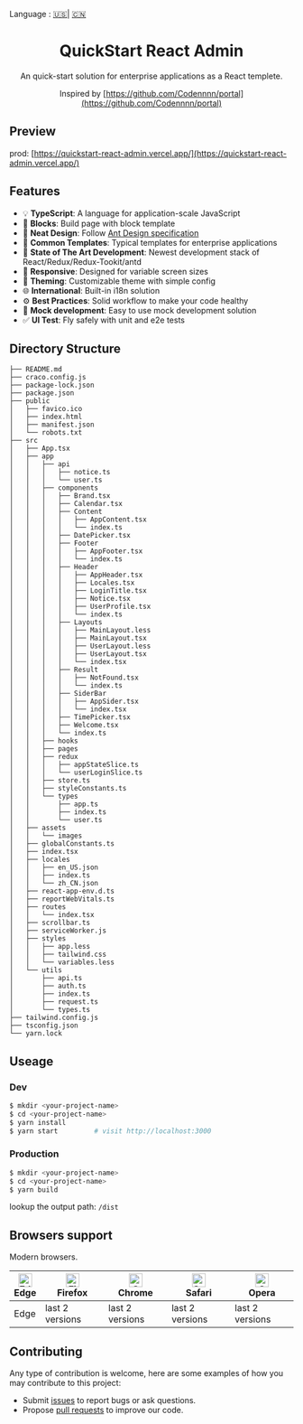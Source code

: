 Language : [🇺🇸](./README.md)| [🇨🇳](./README.zh-CN.md) 

<h1 align="center">QuickStart React Admin</h1>

<div align="center">

An quick-start solution for enterprise applications as a React templete.


Inspired by [https://github.com/Codennnn/portal](https://github.com/Codennnn/portal)

</div>


## Preview

prod: [https://quickstart-react-admin.vercel.app/](https://quickstart-react-admin.vercel.app/)



## Features

- :bulb: **TypeScript**: A language for application-scale JavaScript
- :scroll: **Blocks**: Build page with block template
- :gem: **Neat Design**: Follow [Ant Design specification](http://ant.design/)
- :triangular_ruler: **Common Templates**: Typical templates for enterprise applications
- :rocket: **State of The Art Development**: Newest development stack of React/Redux/Redux-Tookit/antd
- :iphone: **Responsive**: Designed for variable screen sizes
- :art: **Theming**: Customizable theme with simple config
- :globe_with_meridians: **International**: Built-in i18n solution
- :gear: **Best Practices**: Solid workflow to make your code healthy
- :1234: **Mock development**: Easy to use mock development solution
- :white_check_mark: **UI Test**: Fly safely with unit and e2e tests

## Directory Structure

```
├── README.md
├── craco.config.js
├── package-lock.json
├── package.json
├── public
│   ├── favico.ico
│   ├── index.html
│   ├── manifest.json
│   └── robots.txt
├── src
│   ├── App.tsx
│   ├── app
│   │   ├── api
│   │   │   ├── notice.ts
│   │   │   └── user.ts
│   │   ├── components
│   │   │   ├── Brand.tsx
│   │   │   ├── Calendar.tsx
│   │   │   ├── Content
│   │   │   │   ├── AppContent.tsx
│   │   │   │   └── index.ts
│   │   │   ├── DatePicker.tsx
│   │   │   ├── Footer
│   │   │   │   ├── AppFooter.tsx
│   │   │   │   └── index.ts
│   │   │   ├── Header
│   │   │   │   ├── AppHeader.tsx
│   │   │   │   ├── Locales.tsx
│   │   │   │   ├── LoginTitle.tsx
│   │   │   │   ├── Notice.tsx
│   │   │   │   ├── UserProfile.tsx
│   │   │   │   └── index.ts
│   │   │   ├── Layouts
│   │   │   │   ├── MainLayout.less
│   │   │   │   ├── MainLayout.tsx
│   │   │   │   ├── UserLayout.less
│   │   │   │   ├── UserLayout.tsx
│   │   │   │   └── index.tsx
│   │   │   ├── Result
│   │   │   │   ├── NotFound.tsx
│   │   │   │   └── index.ts
│   │   │   ├── SiderBar
│   │   │   │   ├── AppSider.tsx
│   │   │   │   └── index.tsx
│   │   │   ├── TimePicker.tsx
│   │   │   ├── Welcome.tsx
│   │   │   └── index.ts
│   │   ├── hooks
│   │   ├── pages
│   │   ├── redux
│   │   │   ├── appStateSlice.ts
│   │   │   └── userLoginSlice.ts
│   │   ├── store.ts
│   │   ├── styleConstants.ts
│   │   └── types
│   │       ├── app.ts
│   │       ├── index.ts
│   │       └── user.ts
│   ├── assets
│   │   └── images
│   ├── globalConstants.ts
│   ├── index.tsx
│   ├── locales
│   │   ├── en_US.json
│   │   ├── index.ts
│   │   └── zh_CN.json
│   ├── react-app-env.d.ts
│   ├── reportWebVitals.ts
│   ├── routes
│   │   └── index.tsx
│   ├── scrollbar.ts
│   ├── serviceWorker.js
│   ├── styles
│   │   ├── app.less
│   │   ├── tailwind.css
│   │   └── variables.less
│   └── utils
│       ├── api.ts
│       ├── auth.ts
│       ├── index.ts
│       ├── request.ts
│       └── types.ts
├── tailwind.config.js
├── tsconfig.json
└── yarn.lock

```

## Useage

### Dev

```bash
$ mkdir <your-project-name>
$ cd <your-project-name>
$ yarn install
$ yarn start         # visit http://localhost:3000
```

### Production

```bash
$ mkdir <your-project-name>
$ cd <your-project-name>
$ yarn build
```
lookup the output path: `/dist`

## Browsers support

Modern browsers.

| [<img src="https://raw.githubusercontent.com/alrra/browser-logos/master/src/edge/edge_48x48.png" alt="Edge" width="24px" height="24px" />](http://godban.github.io/browsers-support-badges/)</br>Edge | [<img src="https://raw.githubusercontent.com/alrra/browser-logos/master/src/firefox/firefox_48x48.png" alt="Firefox" width="24px" height="24px" />](http://godban.github.io/browsers-support-badges/)</br>Firefox | [<img src="https://raw.githubusercontent.com/alrra/browser-logos/master/src/chrome/chrome_48x48.png" alt="Chrome" width="24px" height="24px" />](http://godban.github.io/browsers-support-badges/)</br>Chrome | [<img src="https://raw.githubusercontent.com/alrra/browser-logos/master/src/safari/safari_48x48.png" alt="Safari" width="24px" height="24px" />](http://godban.github.io/browsers-support-badges/)</br>Safari | [<img src="https://raw.githubusercontent.com/alrra/browser-logos/master/src/opera/opera_48x48.png" alt="Opera" width="24px" height="24px" />](http://godban.github.io/browsers-support-badges/)</br>Opera |
| --- | --- | --- | --- | --- |
| Edge | last 2 versions | last 2 versions | last 2 versions | last 2 versions |

## Contributing

Any type of contribution is welcome, here are some examples of how you may contribute to this project:

- Submit [issues](https://github.com/GZ315200/quickstart-react-admin/issues) to report bugs or ask questions.
- Propose [pull requests](https://github.com/GZ315200/quickstart-react-admin/pulls) to improve our code.
